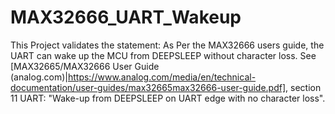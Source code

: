 # MAX32666_UART_Wakeup

This Project validates the statement: As Per the MAX32666 users guide, the UART can wake up the MCU from DEEPSLEEP without character loss. See [MAX32665/MAX32666
User Guide (analog.com)|https://www.analog.com/media/en/technical-documentation/user-guides/max32665max32666-user-guide.pdf], section 11 UART:
"Wake-up from DEEPSLEEP on UART edge with no character loss". 